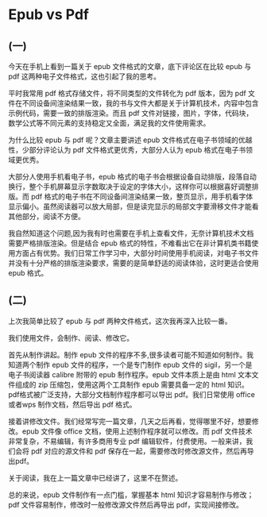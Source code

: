 # Epub vs Pdf

## (一)
今天在手机上看到一篇关于 epub 文件格式的文章，底下评论区在比较 epub 与 pdf 这两种电子文件格式，这也引起了我的思考。

平时我常用 pdf 格式存储文件，将不同类型的文件转化为 pdf 版本，因为 pdf 文件在不同设备间渲染结果一致，我的书与文件大都是关于计算机技术，内容中包含示例代码，需要一致的排版渲染。而且 pdf 文件对链接，图片，字体，代码块，数学公式等不同元素的支持稳定又全面，满足我的文件使用需求。

为什么比较 epub 与 pdf 呢？文章主要讲述 epub 文件格式在电子书领域的优越性，少部分评论认为 pdf 文件格式更优秀，大部分人认为 epub 格式在电子书领域更优秀。

大部分人使用手机看电子书，epub 格式的电子书会根据设备自动排版，段落自动换行，整个手机屏幕显示字数取决于设定的字体大小，这样你可以根据喜好调整排版。而 pdf 格式的电子书在不同设备间渲染结果一致，整页显示，用手机看字体显示偏小。虽然阅读器可以放大局部，但是读完显示的局部文字要滑移文件才能看其他部分，阅读不方便。

我自然知道这个问题,因为我有时也需要在手机上查看文件，无奈计算机技术文档需要严格排版渲染。但是结合 epub 格式的特性，不难看出它在非计算机类书籍使用方面占有优势。我们日常工作学习中，大部分时间使用手机阅读，对电子书文件并没有十分严格的排版渲染要求，需要的是简单舒适的阅读体验，这时更适合使用 epub 格式。

## (二)
上次我简单比较了 epub 与 pdf 两种文件格式，这次我再深入比较一番。

我们使用文件，会制作、阅读、修改它。

首先从制作讲起。制作 epub 文件的程序不多,很多读者可能不知道如何制作。我知道两个制作 epub 文件的程序，一个是专门制作 epub 文件的 sigil，另一个是电子书阅读器 calibre 附带的 epub 制作程序。epub 文件本质上是由 html 文本文件组成的 zip 压缩包，使用这两个工具制作 epub 需要具备一定的 html 知识。pdf格式被广泛支持，大部分文档制作程序都可以导出 pdf。我们日常使用 office 或者wps 制作文档，然后导出 pdf 格式。

接着讲修改文件。我们经常写完一篇文章，几天之后再看，觉得哪里不好，想要修改。epub 文件像 office 文档，使用上述制作程序就可以修改。而 pdf 文件技术非常复杂，不易编辑，有许多商用专业 pdf 编辑软件，付费使用。一般来讲，我们会将 pdf 对应的源文件和 pdf 保存在一起，需要修改时修改源文件，然后再导出pdf。

关于阅读，我在上一篇文章中已经讲了，这里不在赘述。

总的来说，epub 文件制作有一点门槛，掌握基本 html 知识才容易制作与修改；pdf 文件容易制作，修改时一般修改源文件然后再导出 pdf，实现间接修改。
